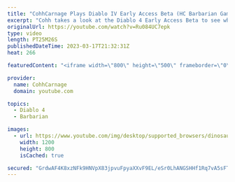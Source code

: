 ```yaml
---
title: "CohhCarnage Plays Diablo IV Early Access Beta (HC Barbarian Gameplay) - Episode 1"
excerpt: "Cohh takes a look at the Diablo 4 Early Access Beta to see what it has to offer. - Watch live at https://www.twitch.tv/cohhcarnage ..."
originalUrl: https://youtube.com/watch?v=Ru084UC7epk
type: video
length: PT25M26S
publishedDateTime: 2023-03-17T21:32:31Z
heat: 266

featuredContent: "<iframe width=\"800\" height=\"500\" frameborder=\"0\" src=\"https://www.youtube.com/embed/Ru084UC7epk\" allow=\"accelerometer; autoplay; encrypted-media; gyroscope; picture-in-picture\" allowfullscreen></iframe>"

provider:
  name: CohhCarnage
  domain: youtube.com

topics:
  - Diablo 4
  - Barbarian

images:
  - url: https://www.youtube.com/img/desktop/supported_browsers/dinosaur.png
    width: 1200
    height: 800
    isCached: true

secured: "GrdwAF4K8xzNFk9HNVpX83jpvuFpyaXXvF9EL/eSr0LhANGSHHf1Rq7vA5sFTzzjLe34WeznfIXOwQ8YxA8/0pgfd3BxbN/fCN9mwktnlEXQO0QUnxRS9OBnch9kxfKRZ9Ft79G0CrA3xIS0yL4ZaFx3Y6C7tfZG3KSHNX8kN+1udVkyxs6GaFT8uk5uTACW2qyB2RH+9b6qKaBdAd2KkZhIYvMvTVSGXNr+EQhDcrrZEa30aRL5zDFCglEhF9KUOcXfjMcE1Td+m+54LeW8duF04TA8GMPnYcpG7tB0k9V7t9a65i8roI7JpJf1SsKvBi/Pv8urS8A3TG/Ln+I2o5Z54bgfz2p384MPUbYvn8QG61AhvF7em78D5wFSM8Jfx+IKGp4+eRHS76eL3ROmp1C8C3O33e/usTt5Y+Nib6Q=;9Lm/NiRJ30rt4oYakpCS9w=="
---
```


